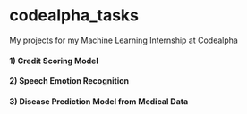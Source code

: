 # codealpha_tasks
My projects for my Machine Learning Internship at Codealpha
#### 1) Credit Scoring Model

#### 2) Speech Emotion Recognition

#### 3) Disease Prediction Model from Medical Data
